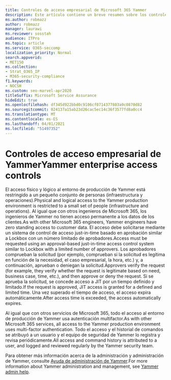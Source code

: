 ```yaml
---
title: Controles de acceso empresarial de Microsoft 365 Yammer
description: Este artículo contiene un breve resumen sobre los controles de acceso empresarial de Yammer en el entorno de producción.
ms.author: robmazz
author: robmazz
manager: laurawi
ms.reviewer: sosstah
audience: ITPro
ms.topic: article
ms.service: O365-seccomp
localization_priority: Normal
search.appverid:
- MET150
ms.collection:
- Strat_O365_IP
- M365-security-compliance
f1.keywords:
- NOCSH
ms.custom: seo-marvel-apr2020
titleSuffix: Microsoft Service Assurance
hideEdit: true
ms.openlocfilehash: df345d922bbd0c9106cf0714377803a9c0870d82
ms.sourcegitcommit: 024137a15ab23d26cac5ec14c36f3577fd8a0cc4
ms.translationtype: MT
ms.contentlocale: es-ES
ms.lasthandoff: 04/01/2021
ms.locfileid: "51497352"
---
```

# <a name="yammer-enterprise-access-controls"></a><span data-ttu-id="c9d33-103">Controles de acceso empresarial de Yammer</span><span class="sxs-lookup"><span data-stu-id="c9d33-103">Yammer enterprise access controls</span></span> 

<span data-ttu-id="c9d33-104">El acceso físico y lógico al entorno de producción de Yammer está restringido a un pequeño conjunto de personas (infraestructura y operaciones).</span><span class="sxs-lookup"><span data-stu-id="c9d33-104">Physical and logical access to the Yammer production environment is restricted to a small set of people (infrastructure and operations).</span></span> <span data-ttu-id="c9d33-105">Al igual que con otros ingenieros de Microsoft 365, los ingenieros de Yammer no tienen acceso permanente a los datos de los clientes.</span><span class="sxs-lookup"><span data-stu-id="c9d33-105">As with other Microsoft 365 engineers, Yammer engineers have zero standing access to customer data.</span></span> <span data-ttu-id="c9d33-106">El acceso debe solicitarse mediante un sistema de control de acceso just-in-time basado en aprobación similar a Lockbox con un número limitado de aprobadores.</span><span class="sxs-lookup"><span data-stu-id="c9d33-106">Access must be requested using an approval-based just-in-time access control system similar to Lockbox with a limited number of approvers.</span></span> <span data-ttu-id="c9d33-107">Los aprobadores comprueban la solicitud (por ejemplo, comprueban si la solicitud es legítima en función de la necesidad, el caso empresarial, la hora, etc.) y, a continuación, aprueban o deniegan la solicitud.</span><span class="sxs-lookup"><span data-stu-id="c9d33-107">Approvers verify the request (for example, they verify whether the request is legitimate based on need, business case, time, etc.), and then approve or deny the request.</span></span> <span data-ttu-id="c9d33-108">Si se aprueba la solicitud, se concede acceso a JIT por un tiempo definido y limitado.</span><span class="sxs-lookup"><span data-stu-id="c9d33-108">If the request is approved, JIT access is granted for a defined and limited time.</span></span> <span data-ttu-id="c9d33-109">Una vez superado el tiempo de acceso, el acceso expira automáticamente.</span><span class="sxs-lookup"><span data-stu-id="c9d33-109">After access time is exceeded, the access automatically expires.</span></span>

<span data-ttu-id="c9d33-110">Al igual que con otros servicios de Microsoft 365, todo el acceso al entorno de producción de Yammer usa autenticación multifactor.</span><span class="sxs-lookup"><span data-stu-id="c9d33-110">As with other Microsoft 365 services, all access to the Yammer production environment uses multi-factor authentication.</span></span> <span data-ttu-id="c9d33-111">Todo el acceso y el historial de comandos se atribuyó a un usuario y el equipo de seguridad de Yammer lo registra y revisa periódicamente.</span><span class="sxs-lookup"><span data-stu-id="c9d33-111">All access and command history is attributed to a user, and logged and reviewed regularly by the Yammer security team.</span></span>

<span data-ttu-id="c9d33-112">Para obtener más información acerca de la administración y administración de Yammer, consulte [Ayuda de administración de Yammer](/yammer/yammer-landing-page).</span><span class="sxs-lookup"><span data-stu-id="c9d33-112">For more information about Yammer administration and management, see [Yammer admin help](/yammer/yammer-landing-page).</span></span>